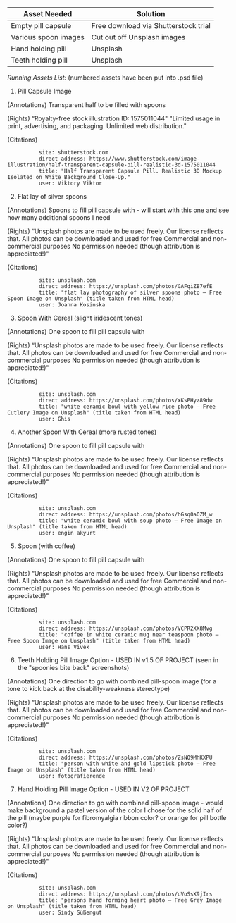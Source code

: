 | Asset Needed         | Solution                             |
| -------------------- | ------------------------------------ |
| Empty pill capsule   | Free download via Shutterstock trial |
| Various spoon images | Cut out off Unsplash images          |
| Hand holding pill    | Unsplash                             |
| Teeth holding pill   | Unsplash                             |

*Running Assets List:* (numbered assets have been put into .psd file)

1. Pill Capsule Image

(Annotations) Transparent half to be filled with spoons

(Rights) “Royalty-free stock illustration ID: 1575011044"
         "Limited usage in print, advertising, and packaging. Unlimited web distribution."

(Citations)

              site: shutterstock.com
              direct address: https://www.shutterstock.com/image-illustration/half-transparent-capsule-pill-realistic-3d-1575011044
              title: "Half Transparent Capsule Pill. Realistic 3D Mockup Isolated on White Background Close-Up."
              user: Viktory Viktor

2. Flat lay of silver spoons

(Annotations) Spoons to fill pill capsule with - will start with this one and see how many additional spoons I need

(Rights) “Unsplash photos are made to be used freely. Our license reflects that.
            All photos can be downloaded and used for free
            Commercial and non-commercial purposes
            No permission needed (though attribution is appreciated!)"

(Citations)

              site: unsplash.com
              direct address: https://unsplash.com/photos/GAFqiZB7efE
              title: "flat lay photography of silver spoons photo – Free Spoon Image on Unsplash" (title taken from HTML head)
              user: Joanna Kosinska

3. Spoon With Cereal (slight iridescent tones)

(Annotations) One spoon to fill pill capsule with

(Rights) “Unsplash photos are made to be used freely. Our license reflects that.
            All photos can be downloaded and used for free
            Commercial and non-commercial purposes
            No permission needed (though attribution is appreciated!)"

(Citations)

              site: unsplash.com
              direct address: https://unsplash.com/photos/xKsPHyz89dw
              title: "white ceramic bowl with yellow rice photo – Free Cutlery Image on Unsplash" (title taken from HTML head)
              user: Ghis

4. Another Spoon With Cereal (more rusted tones)

(Annotations) One spoon to fill pill capsule with

(Rights) “Unsplash photos are made to be used freely. Our license reflects that.
            All photos can be downloaded and used for free
            Commercial and non-commercial purposes
            No permission needed (though attribution is appreciated!)"

(Citations)

              site: unsplash.com
              direct address: https://unsplash.com/photos/hGsq0aOZM_w
              title: "white ceramic bowl with soup photo – Free Image on Unsplash" (title taken from HTML head)
              user: engin akyurt

5. Spoon (with coffee)

(Annotations) One spoon to fill pill capsule with

(Rights) “Unsplash photos are made to be used freely. Our license reflects that.
            All photos can be downloaded and used for free
            Commercial and non-commercial purposes
            No permission needed (though attribution is appreciated!)"

(Citations)

              site: unsplash.com
              direct address: https://unsplash.com/photos/VCPR2XX8Mvg
              title: "coffee in white ceramic mug near teaspoon photo – Free Spoon Image on Unsplash" (title taken from HTML head)
              user: Hans Vivek

6. Teeth Holding Pill Image Option - USED IN v1.5 OF PROJECT (seen in the "spoonies bite back" screenshots)

(Annotations) One direction to go with combined pill-spoon image (for a tone to kick back at the disability-weakness stereotype)

(Rights) “Unsplash photos are made to be used freely. Our license reflects that.
            All photos can be downloaded and used for free
            Commercial and non-commercial purposes
            No permission needed (though attribution is appreciated!)"

(Citations)

              site: unsplash.com
              direct address: https://unsplash.com/photos/ZsNO9MhKXPU
              title: "person with white and gold lipstick photo – Free Image on Unsplash" (title taken from HTML head)
              user: fotografierende

7. Hand Holding Pill Image Option - USED IN V2 OF PROJECT

(Annotations) One direction to go with combined pill-spoon image - would make background a pastel version of the color I chose for the solid half of the pill (maybe purple for fibromyalgia ribbon color? or orange for pill bottle color?)

(Rights) “Unsplash photos are made to be used freely. Our license reflects that.
            All photos can be downloaded and used for free
            Commercial and non-commercial purposes
            No permission needed (though attribution is appreciated!)"

(Citations)

              site: unsplash.com
              direct address: https://unsplash.com/photos/uVoSsX9jIrs
              title: "persons hand forming heart photo – Free Grey Image on Unsplash" (title taken from HTML head)
              user: Sindy Süßengut

